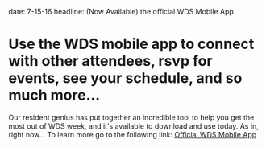 date: 7-15-16
headline: (Now Available) the official WDS Mobile App

# Use the WDS mobile app to connect with other attendees, rsvp for events, see your schedule, and so much more... 

Our resident genius has put together an incredible tool to help you get the most out of WDS week, and it's available to download and use today. As in, right now...
To learn more go to the following link: <a href="https://madmimi.com/p/125937/">Official WDS Mobile App</a>
